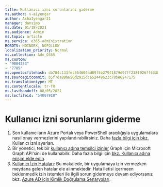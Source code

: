 ```yaml
---
title: Kullanıcı izni sorunlarını giderme
ms.author: v-aiyengar
author: AshaIyengar21
manager: dansimp
ms.date: 01/18/2021
ms.audience: Admin
ms.topic: article
ms.service: o365-administration
ROBOTS: NOINDEX, NOFOLLOW
localization_priority: Normal
ms.collection: Adm_O365
ms.custom:
- "9004353"
- "7785"
ms.openlocfilehash: db784c133fec554604ad09f5b27941879d97ff238f926ff6338d0f3b7c3c4105
ms.sourcegitcommit: b5f7da89a650d2915dc652449623c78be6247175
ms.translationtype: MT
ms.contentlocale: tr-TR
ms.lasthandoff: 08/05/2021
ms.locfileid: "54007918"
---
```

# <a name="troubleshoot-user-consent"></a>Kullanıcı izni sorunlarını giderme

1. Son kullanıcıların Azure Portalı veya PowerShell aracılığıyla uygulamalara nasıl onay vermezlerini yapılandırabilirsiniz. Daha [fazla bilgi için bkz.](https://docs.microsoft.com/azure/active-directory/manage-apps/configure-user-consent?tabs=azure-portal#user-consent-settings) Kullanıcı izni ayarları.
1. Bir yönetici, tek bir [kullanıcı adına temsilci izinler](https://docs.microsoft.com/azure/active-directory/manage-apps/configure-user-consent?tabs=azure-portal#user-consent-settings) Graph için Microsoft Graph API'sini de kullanabilir. Daha fazla bilgi için [bkz. Kullanıcı adına erişim elde edin](https://docs.microsoft.com/graph/auth-v2-user).
1. [Kullanıcı İzin Hataları](https://docs.microsoft.com/azure/active-directory/manage-apps/application-sign-in-unexpected-user-consent-error): Bu makalede, bir uygulamaya izin vermezken meydana gelen hatalar ele alınmektedir. Hata iletisi içermeen beklenmedik izin istemleri ile ilgili sorun gidermeye devam ediyorsanız bkz. [Azure AD için Kimlik Doğrulama Senaryoları](https://docs.microsoft.com/azure/active-directory/manage-apps/application-sign-in-unexpected-user-consent-error).